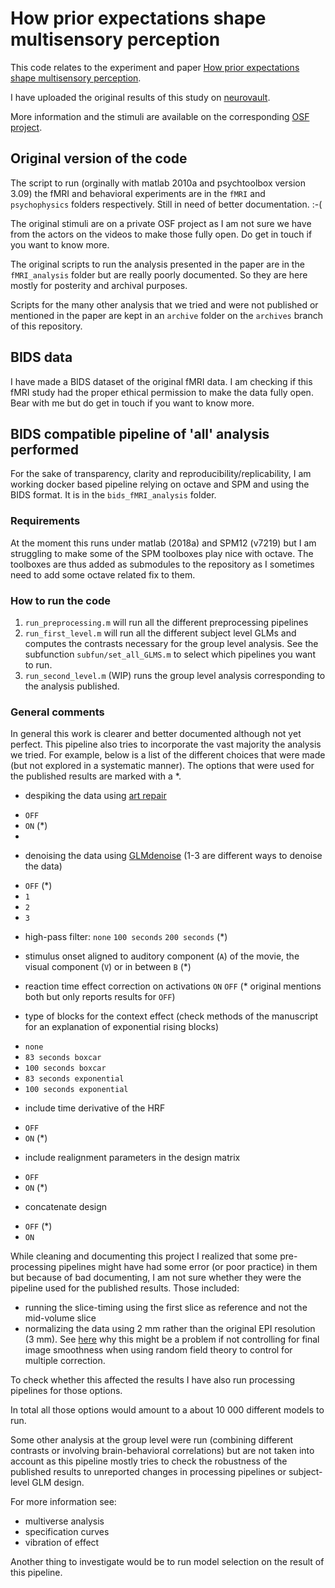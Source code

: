 # How prior expectations shape multisensory perception

This code relates to the experiment and paper [How prior expectations shape multisensory perception](10.1016/j.neuroimage.2015.09.045).

I have uploaded the original results of this study on [neurovault](https://neurovault.org/collections/4172/).

More information and the stimuli are available on the corresponding [OSF project](https://osf.io/hby4j/).

## Original version of the code
The script to run (orginally with matlab 2010a and psychtoolbox version 3.09) the fMRI and behavioral experiments are in the `fMRI` and `psychophysics` folders respectively. Still in need of better documentation. :-(

The original stimuli are on a private OSF project as I am not sure we have from the actors on the videos to make those fully open. Do get in touch if you want to know more.

The original scripts to run the analysis presented in the paper are in the `fMRI_analysis` folder but are really poorly documented. So they are here mostly for posterity and archival purposes.

Scripts for the many other analysis that we tried and were not published or mentioned in the paper are kept in an `archive` folder on the `archives` branch of this repository.

## BIDS data
I have made a BIDS dataset of the original fMRI data. I am checking if this fMRI study had the proper ethical permission to make the data fully open. Bear with me but do get in touch if you want to know more.

## BIDS compatible pipeline of 'all' analysis performed
For the sake of transparency, clarity and reproducibility/replicability, I am working docker based pipeline relying on octave and SPM and using the BIDS format. It is in the `bids_fMRI_analysis` folder.

### Requirements
At the moment this runs under matlab (2018a) and SPM12 (v7219) but I am struggling to make some of the SPM toolboxes play nice with octave. The toolboxes are thus added as submodules to the repository as I sometimes need to add some octave related fix to them.

### How to run the code
1.  `run_preprocessing.m` will run all the different preprocessing pipelines
2.  `run_first_level.m` will run all the different subject level GLMs and computes the contrasts necessary for the group level analysis. See the subfunction `subfun/set_all_GLMS.m` to select which pipelines you want to run.
3.  `run_second_level.m` (WIP) runs the group level analysis corresponding to the analysis published.

### General comments
In general this work is clearer and better documented although not yet perfect. This pipeline also tries to incorporate the vast majority the analysis we tried. For example, below is a list of the different choices that were made (but not explored in a systematic manner). The options that were used for the published results are marked with a \*.

*   despiking the data using [art repair](https://cibsr.stanford.edu/tools/human-brain-project/artrepair-software.html)
  -   `OFF`
  -   `ON` (\*)
  -

*   denoising the data using [GLMdenoise](http://kendrickkay.net/GLMdenoise/)  (1-3 are different ways to denoise the data)
  - `OFF` (\*)
  - `1`
  - `2`
  - `3`

*   high-pass filter:
`none`
`100 seconds`
`200 seconds` (\*)
*   stimulus onset aligned to
auditory component (`A`) of the movie,
the visual component (`V`)
or in between `B` (\*)

*   reaction time effect correction on activations
`ON`
`OFF` (\* original mentions both but only reports results for `OFF`)

*   type of blocks for the context effect (check methods of the manuscript for an explanation of exponential rising blocks)
  -  `none`
  -  `83 seconds boxcar`
  -  `100 seconds boxcar`
  -  `83 seconds exponential`
  -  `100 seconds exponential`

*   include time derivative of the HRF
  -  `OFF`
  -  `ON` (\*)

*   include realignment parameters in the design matrix
  -  `OFF`
  -  `ON` (\*)

*   concatenate design
  - `OFF` (\*)
  - `ON`

While cleaning and documenting this project I realized that some pre-processing pipelines might have had some error (or poor practice) in them but because of bad documenting, I am not sure whether they were the pipeline used for the published results. Those included:
-   running the slice-timing using the first slice as reference and not the mid-volume slice
-   normalizing the data using 2 mm rather than the original EPI resolution (3 mm). See [here](https://www.ncbi.nlm.nih.gov/pmc/articles/PMC5487467/) why this might be a problem if not controlling for final image smoothness when using random field theory to control for multiple correction.

To check whether this affected the results I have also run processing pipelines for those options.

In total all those options would amount to a about 10 000 different models to run.

Some other analysis at the group level were run (combining different contrasts or involving brain-behavioral correlations) but are not taken into account as this pipeline mostly tries to check the robustness of the published results to unreported changes in processing pipelines or subject-level GLM design.

For more information see:
-   multiverse analysis
-   specification curves
-   vibration of effect

Another thing to investigate would be to run model selection on the result of this pipeline.
